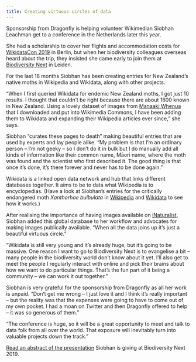 ```yaml
---
title: Creating virtuous circles of data
---
```

Sponsorship from Dragonfly is helping volunteer Wikimedian Siobhan Leachman get to a conference in the Netherlands later this year.

<!--more-->

She had a scholarship to cover her flights and accommodation costs for [WikidataCon 2019](https://www.wikidata.org/wiki/Wikidata:WikidataCon_2019) in Berlin, but when her biodiversity colleagues overseas heard about the trip, they insisted she came early to join them at [Biodiversity Next](https://biodiversitynext.org/) in Leiden.

For the last 18 months Siobhan has been creating entries for New Zealand’s native moths in Wikipedia and Wikidata, along with other projects.

“When I first queried Wikidata for endemic New Zealand moths, I got just 10 results. I thought that couldn’t be right because there are about 1600 known in New Zealand. Using a lovely dataset of images from [Manaaki Whenua](https://www.landcareresearch.co.nz/resources/identification/animals/large-moths/how-to-use-this-guide) that I downloaded and put into Wikimedia Commons, I have been adding them to Wikidata and expanding their Wikipedia articles ever since,” she says.

Siobhan “curates these pages to death” making beautiful entries that are used by experts and lay people alike. “My problem is that I’m an ordinary person – I’m not geeky – so I don’t do it in bulk but I do manually add all kinds of information like their common name, Māori name, where the moth was found and the scientist who first described it. The good thing is that once it’s done, it’s there forever and never has to be done again.”

Wikidata is a linked open data network and hub that links different databases together. It aims to be to data what Wikipedia is to encyclopedias. (Have a look at Siobhan’s entries for the critically endangered moth *Xanthorhoe bulbulata* in [Wikipedia](https://en.wikipedia.org/wiki/Xanthorhoe_bulbulata) and [Wikidata](https://www.wikidata.org/wiki/Q21300382) to see how it works.)

After realising the importance of having images available on [iNaturalist](https://www.inaturalist.org/), Siobhan added this global database to her workflow and advocates for making images publically available. “When all the data joins up it’s just a beautiful virtuous circle.”

“Wikidata is still very young and it’s already huge, but it’s going to be massive. One reason I want to go to Biodiversity Next is to evangelise a bit – many people in the biodiversity world don’t know about it yet. I’ll also get to meet the people I regularly interact with online and pick their brains about how we want to do particular things. That’s the fun part of it being a community – we can work it out together.”

Siobhan is very grateful for the sponsorship from Dragonfly as all her work is unpaid. “Don’t get me wrong – I just love it and I think it’s really important – but the reality was that the expenses were going to have to come out of my own pocket. I had a moan on Twitter and then Dragonfly offered to help – it was so generous of them.”

“The conference is huge, so it will be a great opportunity to meet and talk to data folk from all over the world. That exposure will inevitably turn into valuable projects down the track.”

[Read an abstract of the presentation](https://biss.pensoft.net/article/34722/)
Siobhan is giving at Biodiversity Next 2019.
